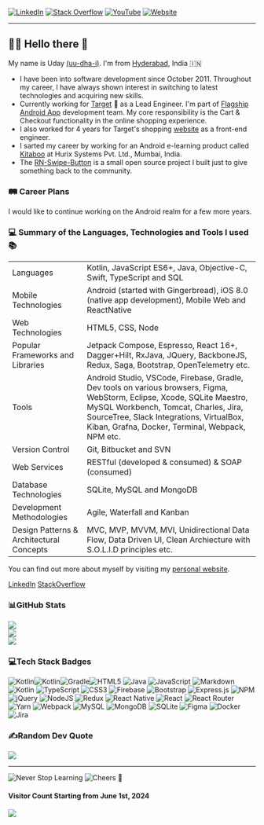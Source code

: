 
[![LinkedIn](https://img.shields.io/badge/LinkedIn-%230077B5.svg?logo=linkedin&logoColor=white)](https://linkedin.com/in/uday-sravan-kamineni-65135321) [![Stack Overflow](https://img.shields.io/badge/-Stackoverflow-FE7A16?logo=stack-overflow&logoColor=white)](https://stackoverflow.com/users/1897654) [![YouTube](https://img.shields.io/badge/YouTube-%23FF0000.svg?logo=YouTube&logoColor=white)](https://youtube.com/c/UCo_c5UHweF2nr-Gr8aHS5fw) [![Website](https://img.shields.io/badge/Website-%230077B5.svg?logo=web&logoColor=white)](https://udaysravank.com)

---

## :raising_hand_man: Hello there :wave:

My name is Uday [(uu-dha-i)](https://www.youtube.com/watch?v=e29d0qn0bOk). I'm from [Hyderabad](https://www.hyderabadtourism.travel/places-to-visit-in-hyderabad), India 🇮🇳 

- I have been into software development since October 2011. Throughout my career, I have always shown interest in switching to latest technologies and acquiring new skills. 
- Currently working for [Target](https://www.linkedin.com/company/target) 🎯 as a Lead Engineer. I'm part of [Flagship Android App](https://play.google.com/store/apps/details?id=com.target.ui&hl=en_US&gl=US) development team. My core responsibility is the Cart & Checkout functionality in the online shopping experience.
- I also worked for 4 years for Target's shopping [website](https://www.target.com/) as a front-end engineer.
- I sarted my career by working for an Android e-learning product called [Kitaboo](https://play.google.com/store/apps/details?id=com.hurix.kitaboo.cloudreader&hl=en_US&gl=US) at Hurix Systems Pvt. Ltd., Mumbai, India.
- The [RN-Swipe-Button](https://www.npmjs.com/package/rn-swipe-button) is a small open source project I built just to give something back to the community.


### :railway_track: Career Plans
I would like to continue working on the Android realm for a few more years. 

### :computer: Summary of the Languages, Technologies and Tools I used :books:

<table
  <tr>
    <td>Languages</td>
    <td>Kotlin, JavaScript ES6+, Java, Objective-C, Swift, TypeScript and SQL</td>
  </tr>
  <tr>
    <td>Mobile Technologies</td>
    <td>Android (started with Gingerbread), iOS 8.0 (native app development), Mobile Web and ReactNative</td>
  </tr>
  <tr>
    <td>Web Technologies</td>
    <td>HTML5, CSS, Node </td>
  </tr>
  <tr>
    <td>Popular Frameworks and Libraries</td>
    <td>Jetpack Compose, Espresso, React 16+, Dagger+Hilt, RxJava, JQuery, BackboneJS, Redux, Saga, Bootstrap, OpenTelemetry etc. </td>
  </tr>
  <tr>
    <td>Tools</td>
    <td>Android Studio, VSCode, Firebase, Gradle, Dev tools on various browsers, Figma, WebStorm, Eclipse, Xcode, SQLite Maestro, MySQL Workbench, Tomcat, Charles, Jira, SourceTree, Slack Integrations, VirtualBox, Kiban, Grafna, Docker, Terminal, Webpack, NPM etc.</td>
  </tr>
  <tr>
    <td>Version Control</td>
    <td>Git, Bitbucket and SVN</td>
  </tr>
  <tr>
    <td>Web Services</td>
    <td>RESTful (developed & consumed) & SOAP (consumed)</td>
  </tr>
  <tr>
    <td>Database Technologies</td>
    <td>SQLite, MySQL and MongoDB</td>
  </tr>
  <tr>
    <td>Development Methodologies</td>
    <td>Agile, Waterfall and Kanban</td>
  </tr>
  <tr>
    <td>Design Patterns & Architectural Concepts</td>
    <td>MVC, MVP, MVVM, MVI, Unidirectional Data Flow, Data Driven UI, Clean Archiecture with S.O.L.I.D principles etc.</td>
  </tr>
</table>

You can find out more about myself by visiting my [personal website](https://udaysravank.com).

[LinkedIn](https://www.linkedin.com/in/uday-sravan-kamineni-65135321/) [StackOverflow](https://stackoverflow.com/users/1897654/uday-sravan-k)

### 📊GitHub Stats

![](https://github-readme-stats.vercel.app/api?username=udaysravank&theme=radical&hide_border=false&include_all_commits=false&count_private=false)<br/>
![](https://github-readme-streak-stats.herokuapp.com/?user=udaysravank&theme=radical&hide_border=false)<br/>
![](https://github-readme-stats.vercel.app/api/top-langs/?username=udaysravank&theme=radical&hide_border=false&include_all_commits=false&count_private=false&layout=compact)

### 💻Tech Stack Badges
![Kotlin](https://img.shields.io/badge/Android-20ac07.svg?style=plastic&logo=Android&logoColor=white)![Kotlin](https://img.shields.io/badge/Kotlin-ed107b.svg?style=plastic&logo=Kotlin&logoColor=white)![Gradle](https://img.shields.io/badge/Gradle-02303A.svg?style=plastic&logo=Gradle&logoColor=white)![HTML5](https://img.shields.io/badge/html5-%23E34F26.svg?style=plastic&logo=html5&logoColor=white) ![Java](https://img.shields.io/badge/Java-%23ED8B00.svg?style=plastic&logo=Java&logoColor=white) ![JavaScript](https://img.shields.io/badge/Javascript-%23323330.svg?style=plastic&logo=Javascript&logoColor=%23F7DF1E) ![Markdown](https://img.shields.io/badge/markdown-%23000000.svg?style=plastic&logo=markdown&logoColor=white) ![Kotlin](https://img.shields.io/badge/kotlin-%230095D5.svg?style=plastic&logo=kotlin&logoColor=white) ![TypeScript](https://img.shields.io/badge/typescript-%23007ACC.svg?style=plastic&logo=typescript&logoColor=white) ![CSS3](https://img.shields.io/badge/css3-%231572B6.svg?style=plastic&logo=css3&logoColor=white) ![Firebase](https://img.shields.io/badge/firebase-%23039BE5.svg?style=plastic&logo=firebase) ![Bootstrap](https://img.shields.io/badge/bootstrap-%23563D7C.svg?style=plastic&logo=bootstrap&logoColor=white) ![Express.js](https://img.shields.io/badge/express.js-%23404d59.svg?style=plastic&logo=express&logoColor=%2361DAFB) ![NPM](https://img.shields.io/badge/NPM-%23000000.svg?style=plastic&logo=npm&logoColor=white) ![jQuery](https://img.shields.io/badge/jquery-%230769AD.svg?style=plastic&logo=jquery&logoColor=white) ![NodeJS](https://img.shields.io/badge/node.js-6DA55F?style=plastic&logo=node.js&logoColor=white) ![Redux](https://img.shields.io/badge/redux-%23593d88.svg?style=plastic&logo=redux&logoColor=white) ![React Native](https://img.shields.io/badge/react_native-%2320232a.svg?style=plastic&logo=react&logoColor=%2361DAFB) ![React](https://img.shields.io/badge/react-%2320232a.svg?style=plastic&logo=react&logoColor=%2361DAFB) ![React Router](https://img.shields.io/badge/React_Router-CA4245?style=plastic&logo=react-router&logoColor=white) ![Yarn](https://img.shields.io/badge/yarn-%232C8EBB.svg?style=plastic&logo=yarn&logoColor=white) ![Webpack](https://img.shields.io/badge/webpack-%238DD6F9.svg?style=plastic&logo=webpack&logoColor=black) ![MySQL](https://img.shields.io/badge/mysql-%2300f.svg?style=plastic&logo=mysql&logoColor=white) ![MongoDB](https://img.shields.io/badge/MongoDB-%234ea94b.svg?style=plastic&logo=mongodb&logoColor=white) ![SQLite](https://img.shields.io/badge/sqlite-%2307405e.svg?style=plastic&logo=sqlite&logoColor=white) 	![Figma](https://img.shields.io/badge/figma-%23F24E1E.svg?style=plastic&logo=figma&logoColor=white) ![Docker](https://img.shields.io/badge/docker-%230db7ed.svg?style=plastic&logo=docker&logoColor=white) ![Jira](https://img.shields.io/badge/jira-%230A0FFF.svg?style=plastic&logo=jira&logoColor=white) 

### ✍️Random Dev Quote
![](https://quotes-github-readme.vercel.app/api?type=horizontal&theme=dark)

---
![Never Stop Learning](https://img.shields.io/badge/Never_Stop_Learning-cfc40c) ![Cheers](https://img.shields.io/badge/Cheers!-ed9310) 🥂

#### Visitor Count Starting from June 1st, 2024

<img src="https://profile-counter.glitch.me/udaysravank/count.svg" />

<!--
**UdaySravanK/UdaySravanK** is a ✨ _special_ ✨ repository because its `README.md` (this file) appears on your GitHub profile.
-->
